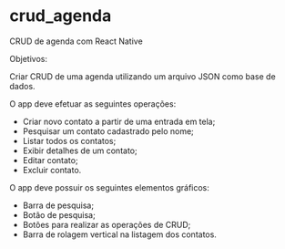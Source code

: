 # crud_agenda
CRUD de agenda com React Native

Objetivos:

Criar CRUD de uma agenda utilizando um arquivo JSON como base de dados.

O app deve efetuar as seguintes operações:

* Criar novo contato a partir de uma entrada em tela;
* Pesquisar um contato cadastrado pelo nome;
* Listar todos os contatos;
* Exibir detalhes de um contato;
* Editar contato;
* Excluir contato.

O app deve possuir os seguintes elementos gráficos:

* Barra de pesquisa;
* Botão de pesquisa;
* Botões para realizar as operações de CRUD;
* Barra de rolagem vertical na listagem dos contatos.
